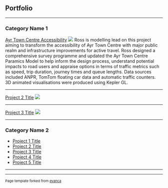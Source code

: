 ## Portfolio

---

### Category Name 1 

[Ayr Town Centre Accessibility](/sample_page)
<img src="images/dummy_thumbnail.jpg?raw=true"/>
Ross is modelling lead on this project aiming to transform the accessibility of Ayr Town Centre with major public realm and infrastructure improvements for active travel. Ross designed a comprehensive survey programme and updated the Ayr Town Centre Paramics Model to help inform the design process, understand potential impacts to road users and appraise options in terms of traffic metrics such as speed, trip duration, journey times and queue lengths. Data sources included ANPR, TomTom floating car data and automatic traffic counters. 3D animated visualisations were produced using Kepler GL.

---
[Project 2 Title](/pdf/sample_presentation.pdf)
<img src="images/dummy_thumbnail.jpg?raw=true"/>

---
[Project 3 Title](http://example.com/)
<img src="images/dummy_thumbnail.jpg?raw=true"/>

---

### Category Name 2

- [Project 1 Title](http://example.com/)
- [Project 2 Title](http://example.com/)
- [Project 3 Title](http://example.com/)
- [Project 4 Title](http://example.com/)
- [Project 5 Title](http://example.com/)

---




---
<p style="font-size:11px">Page template forked from <a href="https://github.com/evanca/quick-portfolio">evanca</a></p>
<!-- Remove above link if you don't want to attibute -->

